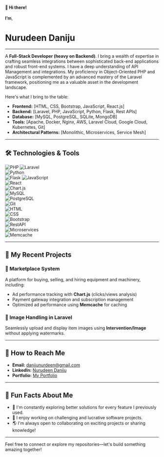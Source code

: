 #### 👋 Hi there!

**I’m**,
  # Nurudeen Daniju
   
---

A **Full-Stack Developer (heavy on Backend)**. I bring a wealth of expertise in crafting seamless integrations between sophisticated back-end applications and robust front-end systems. I have a deep understanding of API Management and integrations. My proficiency in Object-Oriented PHP and JavaScript is complemented by an advanced mastery of the Laravel framework, positioning me as a valuable asset in the development landscape. 
  
Here's what I bring to the table: 

- **Frontend:** [HTML, CSS, Bootstrap, JavaScript, React.js]  
- **Backend:** [Laravel, PHP, JavaScript, Python, Flask, Rest APIs]
- **Database:** [MySQL, PostgreSQL, SQLite, MongoDB]
- **Tools:** [Apache, Docker, Nginx, AWS, Laravel Cloud, Google Cloud, Kubernetes, Git]
- **Architectural Patterns:** [Monolithic, Microservices, Service Mesh] 

---

## 🛠️ Technologies & Tools  

![PHP](https://img.shields.io/badge/-PHP-777BB4?logo=php&logoColor=white&style=flat) 
![Laravel](https://img.shields.io/badge/-Laravel-FF2D20?logo=laravel&logoColor=white&style=flat)   
![Python](https://img.shields.io/badge/-Python-3776AB?logo=python&logoColor=white&style=flat)  
![Flask](https://img.shields.io/badge/-Flask-000000?logo=flask&logoColor=white&style=flat) 
![JavaScript](https://img.shields.io/badge/-JavaScript-F7DF1E?logo=javascript&logoColor=black&style=flat)  
![React](https://img.shields.io/badge/-React-61DAFB?logo=react&logoColor=black&style=flat)  
![Chart.js](https://img.shields.io/badge/-Chart.js-FF6384?logo=chartdotjs&logoColor=white&style=flat)  
![MySQL](https://img.shields.io/badge/-MySQL-4479A1?logo=mysql&logoColor=white&style=flat)  
![PostgreSQL](https://img.shields.io/badge/-PostgreSQL-4169E1?logo=postgresql&logoColor=white&style=flat)  
![Git](https://img.shields.io/badge/-Git-F05032?logo=git&logoColor=white&style=flat)  
![HTML](https://img.shields.io/badge/-HTML-E34F26?logo=html5&logoColor=white&style=flat)  
![CSS](https://img.shields.io/badge/-CSS-1572B6?logo=css3&logoColor=white&style=flat)  
![Bootstrap](https://img.shields.io/badge/-Bootstrap-7952B3?logo=bootstrap&logoColor=white&style=flat)  
![RestAPI](https://img.shields.io/badge/-RestAPI-02569B?logo=api&logoColor=white&style=flat)  
![Microservices](https://img.shields.io/badge/-Microservices-FF6F00?logo=microgen&logoColor=white&style=flat)  
![Memcache](https://img.shields.io/badge/-Memcache-009DC4?logo=memcached&logoColor=white&style=flat)  

---

## 🚀 My Recent Projects  

### 🎯 Marketplace System  
A platform for buying, selling, and hiring equipment and machinery, including:  
- Ad performance tracking with **Chart.js** (clicks/views analysis)  
- Payment gateway integration and subscription management  
- Optimized ad performance using **Memcache** for caching  

### 📸 Image Handling in Laravel  
Seamlessly upload and display item images using **Intervention/Image** without applying watermarks.  

---

## 📩 How to Reach Me  

- **Email:** [danijunurdeen@gmail.com](mailto:danijunurdeen@gmail.com)  
- **LinkedIn:** [Nurudeen Daniju](https://linkedin.com/in/nur-deen-daniju-7894692a0/)  
- **Portfolio:** [My Portfolio](https://dnurudeen.github.io/)  

---

## 🌱 Fun Facts About Me  

- 🧠 I'm constantly exploring better solutions for every feature I previously used.  
- 🎨 I enjoy working on challenging and lucrative software projects.  
- 🌎 I'm always open to collaborating on exciting projects or sharing knowledge!  

---

Feel free to connect or explore my repositories—let's build something amazing together!  
